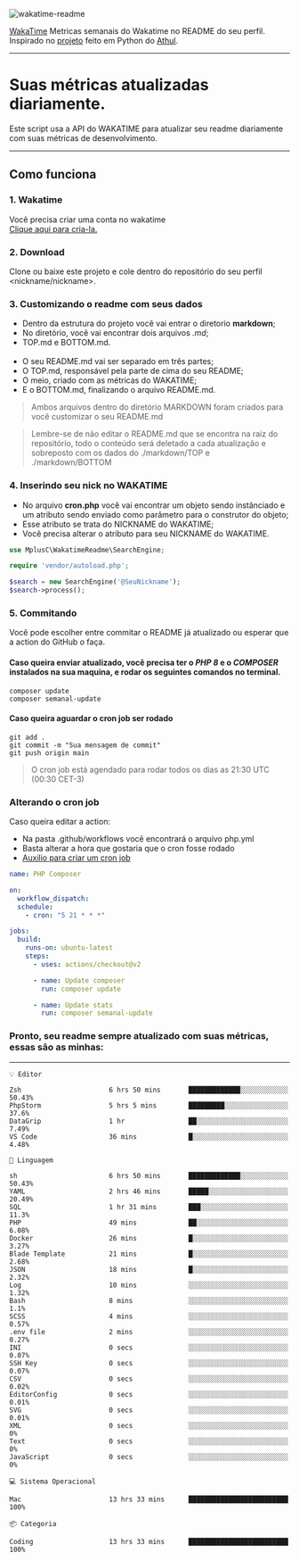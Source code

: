 ![wakatime-readme](https://socialify.git.ci/bymatheus/wakatime-readme/image?description=1&descriptionEditable=M%C3%A9tricas%20semanais%20do%20Wakatime%20no%20seu%20README%20de%20perfil.&font=KoHo&forks=1&language=1&owner=1&pattern=Signal&stargazers=1&theme=Dark)

[WakaTime](https://wakatime.com) Metricas semanais do Wakatime no README do seu perfil. <br>
Inspirado no [projeto](https://github.com/athul/waka-readme) feito em Python do [Athul](https://github.com/athul).
___

# Suas métricas atualizadas diariamente.
Este script usa a API do WAKATIME para atualizar seu readme diariamente com suas métricas de desenvolvimento.

___

## Como funciona

### 1. Wakatime
Você precisa criar uma conta no wakatime <br>
[Clique aqui para cria-la.](https://wakatime.com) 

### 2. Download
Clone ou baixe este projeto e cole dentro do repositório do seu perfil <nickname/nickname>.

### 3. Customizando o readme com seus dados
- Dentro da estrutura do projeto você vai entrar o diretorio **markdown**;  
- No diretório, você vai encontrar dois arquivos *.md*;
- TOP.md e BOTTOM.md.
<br><br>
- O seu README.md vai ser separado em três partes; 
- O TOP.md, responsável pela parte de cima do seu README;
- O meio, criado com as métricas do WAKATIME;
- E o BOTTOM.md, finalizando o arquivo README.md.<br>

> Ambos arquivos dentro do diretório MARKDOWN foram criados para você customizar o seu README.md

> Lembre-se de não editar o README.md que se encontra na raiz do repositório, todo o conteúdo será deletado a cada atualização e sobreposto com os dados do ./markdown/TOP e ./markdown/BOTTOM

### 4. Inserindo seu nick no WAKATIME
- No arquivo **cron.php** você vai encontrar um objeto sendo instânciado e um atributo sendo enviado como parâmetro para o construtor do objeto;
- Esse atributo se trata do NICKNAME do WAKATIME;
- Você precisa alterar o atributo para seu NICKNAME do WAKATIME.

```php
use MplusC\WakatimeReadme\SearchEngine;

require 'vendor/autoload.php';

$search = new SearchEngine('@SeuNickname');
$search->process();
```

### 5. Commitando
Você pode escolher entre commitar o README já atualizado ou esperar que a action do GitHub o faça. <br>

#### Caso queira enviar atualizado, você precisa ter o *PHP 8* e o *COMPOSER* instalados na sua maquina, e rodar os seguintes comandos no terminal.
```composer
composer update
composer semanal-update 
```

#### Caso queira aguardar o cron job ser rodado 
```git 
git add .
git commit -m "Sua mensagem de commit"
git push origin main
```

>O cron job está agendado para rodar todos os dias as 21:30 UTC (00:30 CET-3) 

### Alterando o cron job
Caso queira editar a action:

- Na pasta .github/workflows você encontrará o arquivo php.yml
- Basta alterar a hora que gostaria que o cron fosse rodado
- [Auxilio para criar um cron job](https://crontab.guru)

```yml
name: PHP Composer

on:
  workflow_dispatch:
  schedule:
    - cron: "5 21 * * *"

jobs:
  build:
    runs-on: ubuntu-latest
    steps:
      - uses: actions/checkout@v2

      - name: Update composer
        run: composer update

      - name: Update stats
        run: composer semanal-update
```

### Pronto, seu readme sempre atualizado com suas métricas, essas são as minhas:

___
```text
💡 Editor

Zsh                      6 hrs 50 mins       █████████████░░░░░░░░░░░░     50.43%
PhpStorm                 5 hrs 5 mins        █████████░░░░░░░░░░░░░░░░      37.6%
DataGrip                 1 hr                ██░░░░░░░░░░░░░░░░░░░░░░░      7.49%
VS Code                  36 mins             █░░░░░░░░░░░░░░░░░░░░░░░░      4.48%
```
```text
💬 Linguagem

sh                       6 hrs 50 mins       █████████████░░░░░░░░░░░░     50.43%
YAML                     2 hrs 46 mins       █████░░░░░░░░░░░░░░░░░░░░     20.49%
SQL                      1 hr 31 mins        ███░░░░░░░░░░░░░░░░░░░░░░      11.3%
PHP                      49 mins             ██░░░░░░░░░░░░░░░░░░░░░░░      6.08%
Docker                   26 mins             █░░░░░░░░░░░░░░░░░░░░░░░░      3.27%
Blade Template           21 mins             █░░░░░░░░░░░░░░░░░░░░░░░░      2.68%
JSON                     18 mins             █░░░░░░░░░░░░░░░░░░░░░░░░      2.32%
Log                      10 mins             ░░░░░░░░░░░░░░░░░░░░░░░░░      1.32%
Bash                     8 mins              ░░░░░░░░░░░░░░░░░░░░░░░░░       1.1%
SCSS                     4 mins              ░░░░░░░░░░░░░░░░░░░░░░░░░      0.57%
.env file                2 mins              ░░░░░░░░░░░░░░░░░░░░░░░░░      0.27%
INI                      0 secs              ░░░░░░░░░░░░░░░░░░░░░░░░░      0.07%
SSH Key                  0 secs              ░░░░░░░░░░░░░░░░░░░░░░░░░      0.07%
CSV                      0 secs              ░░░░░░░░░░░░░░░░░░░░░░░░░      0.02%
EditorConfig             0 secs              ░░░░░░░░░░░░░░░░░░░░░░░░░      0.01%
SVG                      0 secs              ░░░░░░░░░░░░░░░░░░░░░░░░░      0.01%
XML                      0 secs              ░░░░░░░░░░░░░░░░░░░░░░░░░         0%
Text                     0 secs              ░░░░░░░░░░░░░░░░░░░░░░░░░         0%
JavaScript               0 secs              ░░░░░░░░░░░░░░░░░░░░░░░░░         0%
```
```text
💻 Sistema Operacional

Mac                      13 hrs 33 mins      █████████████████████████       100%
```
```text
📦 Categoria

Coding                   13 hrs 33 mins      █████████████████████████       100%
```
